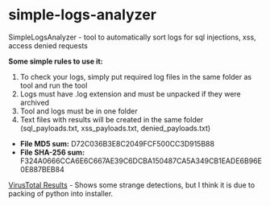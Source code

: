 # simple-logs-analyzer
SimpleLogsAnalyzer - tool to automatically sort logs for sql injections, xss, access denied requests

<b>Some simple rules to use it:</b>
1. To check your logs, simply put required log files in the same folder as tool and run the tool
2. Logs must have .log extension and must be unpacked if they were archived
3. Tool and logs must be in one folder
4. Text files with results will be created in the same folder (sql_payloads.txt, xss_payloads.txt, denied_payloads.txt)

* <b>File MD5 sum:</b> D72C036B3E8C2049FCF500CC3D915B88
* <b>File SHA-256 sum:</b> F324A0666CCA6E6C667AE39C6DCBA150487CA5A349CB1EADE6B96E0E887BEB84

<a href="https://www.virustotal.com/en/file/f324a0666cca6e6c667ae39c6dcba150487ca5a349cb1eade6b96e0e887beb84/analysis/1472816301/" rel="nofollow" target=_blank>VirusTotal Results</a> - Shows some strange detections, but I think it is due to packing of python into installer.
